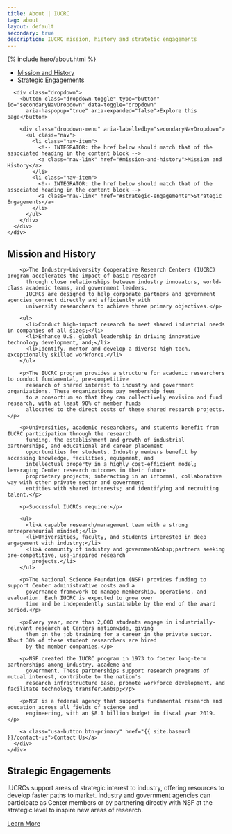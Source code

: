 ```yaml
---
title: About | IUCRC
tag: about
layout: default
secondary: true
description: IUCRC mission, history and stratetic engagements
---
```


{% include hero/about.html %}

<div class="stickybits-wrapper">
  <div class="secondary-nav" style="position: sticky;">
    <div class="container">
      <div class="secondary-nav__scrollspy">
        <ul class="nav">
          <li class="nav-item">
            <!-- INTEGRATOR: the href below should match that of the associated heading in the content block -->
            <a class="nav-link" href="#mission-and-history">Mission and History</a>
          </li>
          <li class="nav-item">
            <!-- INTEGRATOR: the href below should match that of the associated heading in the content block -->
            <a class="nav-link" href="#strategic-engagements">Strategic Engagements</a>
          </li>
        </ul>
      </div>

      <div class="dropdown">
        <button class="dropdown-toggle" type="button" id="secondaryNavDropdown" data-toggle="dropdown"
          aria-haspopup="true" aria-expanded="false">Explore this page</button>

        <div class="dropdown-menu" aria-labelledby="secondaryNavDropdown">
          <ul class="nav">
            <li class="nav-item">
              <!-- INTEGRATOR: the href below should match that of the associated heading in the content block -->
              <a class="nav-link" href="#mission-and-history">Mission and History</a>
            </li>
            <li class="nav-item">
              <!-- INTEGRATOR: the href below should match that of the associated heading in the content block -->
              <a class="nav-link" href="#strategic-engagements">Strategic Engagements</a>
            </li>
          </ul>
        </div>
      </div>
    </div>
  </div>

  <div class="content-block">
    <div class="container">
      <div class="content-block__inner">
        <h2 id="mission-and-history"><span class="highlight">Mission and History</span></h2>

        <p>The Industry–University Cooperative Research Centers (IUCRC) program accelerates the impact of basic research
          through close relationships between industry innovators, world-class academic teams, and government leaders.
          IUCRCs are designed to help corporate partners and government agencies connect directly and efficiently with
          university researchers to achieve three primary objectives.</p>

        <ul>
          <li>Conduct high-impact research to meet shared industrial needs in companies of all sizes;</li>
          <li>Enhance U.S. global leadership in driving innovative technology development, and;</li>
          <li>Identify, mentor and develop a diverse high-tech, exceptionally skilled workforce.</li>
        </ul>

        <p>The IUCRC program provides a structure for academic researchers to conduct fundamental, pre-competitive
          research of shared interest to industry and government organizations. These organizations pay membership fees
          to a consortium so that they can collectively envision and fund research, with at least 90% of member funds
          allocated to the direct costs of these shared research projects.</p>

        <p>Universities, academic researchers, and students benefit from IUCRC participation through the research
          funding, the establishment and growth of industrial partnerships, and educational and career placement
          opportunities for students. Industry members benefit by accessing knowledge, facilities, equipment, and
          intellectual property in a highly cost-efficient model; leveraging Center research outcomes in their future
          proprietary projects; interacting in an informal, collaborative way with other private sector and government
          entities with shared interests; and identifying and recruiting talent.</p>

        <p>Successful IUCRCs require:</p>

        <ul>
          <li>A capable research/management team with a strong entrepreneurial mindset;</li>
          <li>Universities, faculty, and students interested in deep engagement with industry;</li>
          <li>A community of industry and government&nbsp;partners seeking pre-competitive, use-inspired research
            projects.</li>
        </ul>

        <p>The National Science Foundation (NSF) provides funding to support Center administrative costs and a
          governance framework to manage membership, operations, and evaluation. Each IUCRC is expected to grow over
          time and be independently sustainable by the end of the award period.</p>

        <p>Every year, more than 2,000 students engage in industrially-relevant research at Centers nationwide, giving
          them on the job training for a career in the private sector. About 30% of these student researchers are hired
          by the member companies.</p>

        <p>NSF created the IUCRC program in 1973 to foster long-term partnerships among industry, academe and
          government. These partnerships support research programs of mutual interest, contribute to the nation's
          research infrastructure base, promote workforce development, and facilitate technology transfer.&nbsp;</p>

        <p>NSF is a federal agency that supports fundamental research and education across all fields of science and
          engineering, with an $8.1 billion budget in fiscal year 2019.</p>

        <a class="usa-button btn-primary" href="{{ site.baseurl }}/contact-us">Contact Us</a>
      </div>
    </div>
  </div>

  <div class="content-block content-block--bg">
    <div class="container">
      <div class="content-block__inner">
        <h2 id="strategic-engagements"><span class="highlight">Strategic Engagements</span></h2>
        <p>IUCRCs support areas of strategic interest to industry, offering resources to develop faster paths to market.
          Industry and government agencies can participate as Center members or by partnering directly with NSF at the
          strategic level to inspire new areas of research.&nbsp;&nbsp;</p>
        <a class="usa-button btn-primary" href="{{ site.baseurl }}/strategic-engagements/">Learn More</a>
      </div>
    </div>
  </div>
</div>